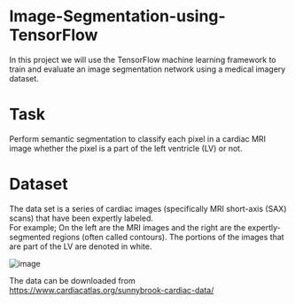 # Image-Segmentation-using-TensorFlow
In this project we will use the TensorFlow machine learning framework to train and evaluate an image segmentation network using a medical imagery dataset.<br>

# Task
Perform semantic segmentation to classify each pixel in a cardiac MRI image whether the pixel is a part of the left ventricle (LV) or not.<br>

# Dataset
The data set is a series of cardiac images (specifically MRI short-axis (SAX) scans) that have been expertly labeled.<br>
For example; On the left are the MRI images and the right are the expertly-segmented regions (often called contours). The portions of the images that are part of the LV are denoted in white.<br>

![image](https://user-images.githubusercontent.com/86055894/217485199-6bbfefc5-2a3a-4d3b-9031-403be41bdbd8.png)

The data can be downloaded from https://www.cardiacatlas.org/sunnybrook-cardiac-data/
